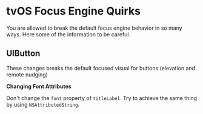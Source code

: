 # tvOS Focus Engine Quirks

You are allowed to break the default focus engine behavior in so many ways. Here some of the information to be careful.

## UIButton

These changes breaks the default focused visual for buttons (elevation and remote nudging)

**Changing Font Attributes**

Don't change the `font` property of `titleLabel`. Try to achieve the same thing by using `NSAttributedString`.
    
